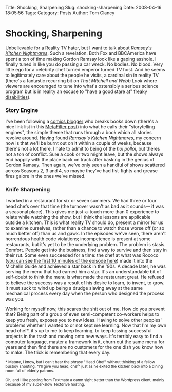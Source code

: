 Title: Shocking, Sharpening
Slug: shocking-sharpening
Date: 2008-04-16 18:05:56
Tags: 
Category: Posts
Author: Tom Clancy

# Shocking, Sharpening

Unbelievable for a Reality TV hater, but I want to talk about <a href="http://bbcamerica.com/content/154/index.jsp" target="_blank"><em>Ramsay's Kitchen Nightmares</em></a>. Such a revelation. Both Fox and BBCAmerica have spent a ton of time making Gordon Ramsay look like a gaping asshole. I finally tuned in like you do passing a car wreck. No bodies. No blood. Very little ego for a celebrity chef turned emperor turned TV host. And he seems to legitimately care about the people he visits, a cardinal sin in reality TV (there's a fantastic recurring bit on <em>That Mitchell and Webb Look</em> where viewers are encouraged to tune into what's ostensibly a serious science program but is in reality an excuse to "have a good stare at" <a href="http://youtube.com/watch?v=5Hv6pqRwwQA&amp;feature=related" target="_blank" title="The Man with 19 Penises">freaky disabilities</a>).
<h3>Story Engine</h3>
I've been following a <a href="http://www.metafilter.com/69987/Once-More-the-Engine-of-Her-Thoughts-Began" target="_blank">comics blogger</a> who breaks books down (there's a nice link list in this <a href="http://www.metafilter.com/69987/Once-More-the-Engine-of-Her-Thoughts-Began" target="_blank">MetaFilter post</a>) into what he calls their "storytelling engines", the simple theme that runs through a book which all stories revolve around. Having found <em>Ramsay's Kitchen Nightmares</em>, my concern now is that we'll be burnt out on it within a couple of weeks, because there's not a lot there. I hate to admit to being of the <em>hoi polloi</em>, but theres not a ton of conflict. Sure a cook or two might leave, but the shows always end happily with the place back on track after basking in the genius of Gordon Ramsay. Then again, we've only seen a handful of shows scattered across Seasons 2, 3 and 4, so maybe they've had fist-fights and grease fires galore in the ones we've missed.
<h3>Knife Sharpening</h3>
I worked in a restaurant for six or seven summers. We had three or four head chefs over that time (the turnover wasn't as bad as it sounds— it was a seasonal place). This gives me just-a-touch more than 0 experience to relate while watching the show, but I think the lessons are applicable outside a kitchen. This is what reality TV should do, present a mirror for us to examine ourselves, rather than a chance to watch those worse off (or so much better off) than us and gawk. In the episodes we've seen, there aren't horrendous health code violations; incompetence is present at some restaurants, but it's yet to be the underlying problem. The problem is stasis. Comfort. People get into the business, find a way to survive and then stay in their rut. Some even succeeded for a time: the chef at what was Rococo (<a href="http://www.youtube.com/watch?v=WdIGiwbbphU" target="_blank">you can see the first 10 minutes of the episode here</a>) made it into the Michelin Guide and achieved a star back in the '90s. A decade later, he was serving the menu that had earned him a star. It's an understandable bit of self-doubt to think the menu is what made the restaurant great. He refused to believe the success was a result of his desire to learn, to invent, to grow. It must suck to wind up being a drudge slaving away at the same mechanical process every day when the person who designed the process was you.

Working for myself now, this scares the shit out of me. How do you prevent that? Being part of a group of even semi-competent co-workers helps to keep you fresh, exposes you to new ideas. Having to solve other peoples' problems whether I wanted to or not kept me learning. Now that I'm my own head chef*, it's up to me to keep learning, to keep tossing successful projects in the trash and moving onto new ways. It's terribly easy to find a computer language, master a framework in it, churn out the same menu for years and then find there are no customers for the one dish you know how to make. The trick is remembering that every day.

<small>* Mature, I know, but I can't hear the phrase "Head Chef" without thinking of a fellow busboy shouting, "I'll give you head, chef" just as he exited the kitchen back into a dining room full of elderly patrons.</small>

<small>Oh, and I like posting from Textmate a damn sight better than the Wordpress client, mainly because of my super-slow Textdrive hosting.</small>
